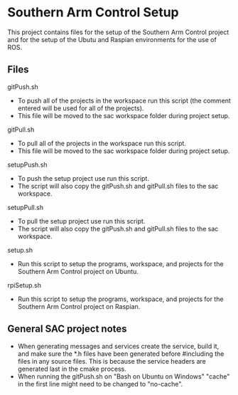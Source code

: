 # Southern Arm Control Setup

This project contains files for the setup of the Southern Arm Control project and for the setup of the Ubutu and Raspian environments for the use of ROS.

## Files

gitPush.sh
* To push all of the projects in the workspace run this script (the comment entered will be used for all of the projects).
* This file will be moved to the sac workspace folder during project setup.

gitPull.sh
* To pull all of the projects in the workspace run this script.
* This file will be moved to the sac workspace folder during project setup.

setupPush.sh
* To push the setup project use run this script.
* The script will also copy the gitPush.sh and gitPull.sh files to the sac workspace.

setupPull.sh
* To pull the setup project use run this script.
* The script will also copy the gitPush.sh and gitPull.sh files to the sac workspace.

setup.sh
* Run this script to setup the programs, workspace, and projects for the Southern Arm Control project on Ubuntu.

rpiSetup.sh
* Run this script to setup the programs, workspace, and projects for the Southern Arm Control project on Raspian.

## General SAC project notes
* When generating messages and services create the service, build it, and make sure the *.h files have been generated before #including the files in any source files. This is because the service headers are generated last in the cmake process.
* When running the gitPush.sh on "Bash on Ubuntu on Windows" "cache" in the first line might need to be changed to "no-cache".
